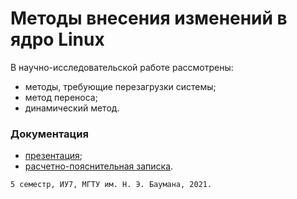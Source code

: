 # Методы внесения изменений в ядро Linux

В научно-исследовательской работе рассмотрены:

* методы, требующие перезагрузки системы;
* метод переноса;
* динамический метод.

### Документация

* [презентация](https://drive.google.com/file/d/1dR-Jlrdev8LOEok9UPl1zfwqvayO5vR4/view?usp=sharing "презентация");
* [расчетно-пояснительная записка](https://drive.google.com/file/d/1m_wKZn6kCdRUzKSgf6aRNeuJMatuFhj6/view?usp=sharing "расчетно-пояснительная записка").

```
5 семестр, ИУ7, МГТУ им. Н. Э. Баумана, 2021.
```